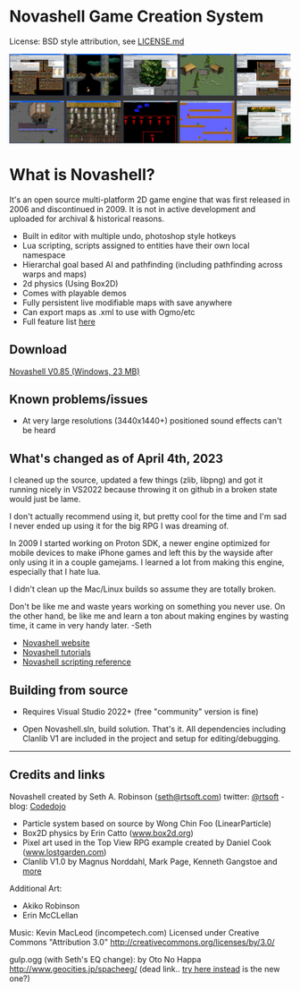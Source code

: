
# Novashell Game Creation System
License:  BSD style attribution, see [LICENSE.md](LICENSE.md)

<p float="left">
<a href="https://www.rtsoft.com/novashell/"><img align="top" src="novashell/gitdocs/screenshots.png"></a>
</p>

# What is Novashell?

It's an open source multi-platform 2D game engine that was first released in 2006 and discontinued in 2009.  It is not in active development and uploaded for archival & historical reasons.

  * Built in editor with multiple undo, photoshop style hotkeys
  * Lua scripting, scripts assigned to entities have their own local namespace
  * Hierarchal goal based AI and pathfinding (including pathfinding across warps and maps)
  * 2d physics (Using Box2D)
  * Comes with playable demos
  * Fully persistent live modifiable maps with save anywhere
  * Can export maps as .xml to use with Ogmo/etc
  * Full feature list [here](https://www.rtsoft.com/novashell/features.htm)

  ## Download
  
  [Novashell V0.85 (Windows, 23 MB)](https://www.rtsoft.com/files/Novashell_Windows.zip) 

  ## Known problems/issues

  * At very large resolutions (3440x1440+) positioned sound effects can't be heard
  
    
## What's changed as of April 4th, 2023

I cleaned up the source, updated a few things (zlib, libpng) and got it running nicely in VS2022 because throwing it on github in a broken state would just be lame.  

I don't actually recommend using it, but pretty cool for the time and I'm sad I never ended up using it for the big RPG I was dreaming of. 

In 2009 I started working on Proton SDK, a newer engine optimized for mobile devices to make iPhone games and left this by the wayside after only using it in a couple gamejams.  I learned a lot from making this engine, especially that I hate lua.

I didn't clean up the Mac/Linux builds so assume they are totally broken.

Don't be like me and waste years working on something you never use.  On the other hand, be like me and learn a ton about making engines by wasting time, it came in very handy later. -Seth

- [Novashell website](https://www.rtsoft.com/novashell/)
- [Novashell tutorials](https://www.rtsoft.com/novashell/docs/)
- [Novashell scripting reference](https://www.rtsoft.com/novashell/)


## Building from source

* Requires Visual Studio 2022+ (free "community" version is fine)

* Open Novashell.sln, build solution.  That's it.  All dependencies including Clanlib V1 are included in the project and setup for editing/debugging.

---

## Credits and links

Novashell created by Seth A. Robinson (seth@rtsoft.com) twitter: [@rtsoft](https://twitter.com/rtsoft) - blog: [Codedojo](https://www.codedojo.com)

- Particle system based on source by Wong Chin Foo (LinearParticle)
- Box2D physics by Erin Catto  (www.box2d.org)
- Pixel art used in the Top View RPG example created by Daniel Cook (www.lostgarden.com)
- Clanlib V1.0 by Magnus Norddahl, Mark Page, Kenneth Gangstoe and [more](ClanLib-1.0/CREDITS)

Additional Art:
- Akiko Robinson
- Erin McCLellan

Music: Kevin MacLeod (incompetech.com) Licensed under Creative Commons "Attribution 3.0" http://creativecommons.org/licenses/by/3.0/

gulp.ogg (with Seth's EQ change): by Oto No Happa http://www.geocities.jp/spacheeg/ (dead link.. [try here instead](http://otonohappa.web.fc2.com/eindex.html) is the new one?)